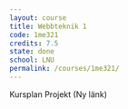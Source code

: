 ```yaml
---
layout: course
title: Webbteknik 1
code: 1me321
credits: 7.5
state: done
school: LNU
permalink: /courses/1me321/
---
```


Kursplan
Projekt (Ny länk)